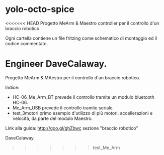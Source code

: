 # yolo-octo-spice
<<<<<<< HEAD
Progetto MeArm & Maestro controller per il controllo d'un braccio robotico.

Ogni cartella contiene un file fritzing come schematico di montaggio ed il codice commentato.

Engineer DaveCalaway.
=======
Progetto MeArm & MAestro per il controllo d'un braccio robotico.

Indice:
- HC-06_Me_Arm_BT prevede il controllo tramite un modulo bluetooth HC-06.
- Me_Arm_USB prevede il controllo tramite seriale.
- test_3motori primo esempio d'utilizzo di più motori, accellerazioni e velocità, da parte del modulo Maestro.

Link alla guida: http://goo.gl/ghZbwc   sezione "braccio robotico"
		
DaveCalaway.
>>>>>>> test_Me_Arm
